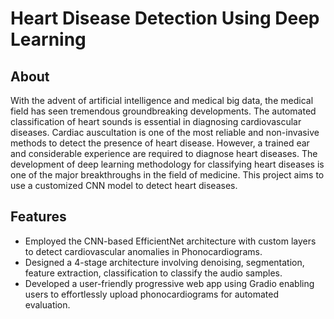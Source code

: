 # Heart Disease Detection Using Deep Learning

## About

With the advent of artificial intelligence and medical big data, the medical field has seen tremendous groundbreaking developments. The automated classification of heart sounds is essential in diagnosing cardiovascular diseases. Cardiac auscultation is one of the most reliable and non-invasive methods to detect the presence of heart disease. However, a trained ear and considerable experience are required to diagnose heart diseases. The development of deep learning methodology for classifying heart diseases is one of the major breakthroughs in the field of medicine. This project aims to use a customized CNN model to detect heart diseases.

## Features

- Employed the CNN-based EfficientNet architecture with custom layers to detect cardiovascular anomalies in Phonocardiograms. 
- Designed a 4-stage architecture involving denoising, segmentation, feature extraction, classification to classify the audio samples.
- Developed a user-friendly progressive web app using Gradio enabling users to effortlessly upload phonocardiograms for automated evaluation.



